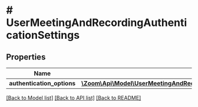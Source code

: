 # # UserMeetingAndRecordingAuthenticationSettings

## Properties

Name | Type | Description | Notes
------------ | ------------- | ------------- | -------------
**authentication_options** | [**\Zoom\Api\Model\UserMeetingAndRecordingAuthenticationSettingsAuthenticationOptions**](UserMeetingAndRecordingAuthenticationSettingsAuthenticationOptions.md) |  | [optional]

[[Back to Model list]](../../README.md#models) [[Back to API list]](../../README.md#endpoints) [[Back to README]](../../README.md)
